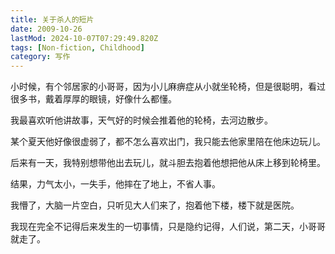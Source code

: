 ```yaml
---
title: 关于杀人的短片
date: 2009-10-26
lastMod: 2024-10-07T07:29:49.820Z
tags: [Non-fiction, Childhood]
category: 写作
---
```


小时候，有个邻居家的小哥哥，因为小儿麻痹症从小就坐轮椅，但是很聪明，看过很多书，戴着厚厚的眼镜，好像什么都懂。

我最喜欢听他讲故事，天气好的时候会推着他的轮椅，去河边散步。

某个夏天他好像很虚弱了，都不怎么喜欢出门，我只能去他家里陪在他床边玩儿。

后来有一天，我特别想带他出去玩儿，就斗胆去抱着他想把他从床上移到轮椅里。

结果，力气太小，一失手，他摔在了地上，不省人事。

我懵了，大脑一片空白，只听见大人们来了，抱着他下楼，楼下就是医院。

我现在完全不记得后来发生的一切事情，只是隐约记得，人们说，第二天，小哥哥就走了。
